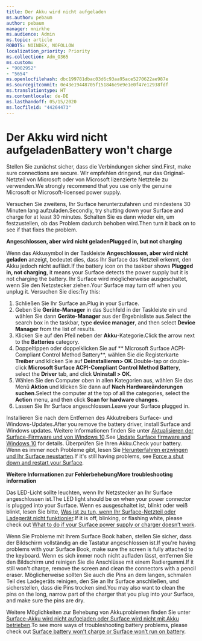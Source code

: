 ```yaml
---
title: Der Akku wird nicht aufgeladen
ms.author: pebaum
author: pebaum
manager: mnirkhe
ms.audience: Admin
ms.topic: article
ROBOTS: NOINDEX, NOFOLLOW
localization_priority: Priority
ms.collection: Adm_O365
ms.custom:
- "9002952"
- "5654"
ms.openlocfilehash: dbc199781dbac03d6c93aa95ace5270622ae987e
ms.sourcegitcommit: 0e43e19448705f151846e9e9e1e0f47e12938fdf
ms.translationtype: HT
ms.contentlocale: de-DE
ms.lasthandoff: 05/15/2020
ms.locfileid: "44264473"
---
```

# <a name="battery-wont-charge"></a><span data-ttu-id="cdad0-102">Der Akku wird nicht aufgeladen</span><span class="sxs-lookup"><span data-stu-id="cdad0-102">Battery won't charge</span></span>

<span data-ttu-id="cdad0-103">Stellen Sie zunächst sicher, dass die Verbindungen sicher sind.</span><span class="sxs-lookup"><span data-stu-id="cdad0-103">First, make sure connections are secure.</span></span> <span data-ttu-id="cdad0-104">Wir empfehlen dringend, nur das Original-Netzteil von Microsoft oder von Microsoft lizenzierte Netzteile zu verwenden.</span><span class="sxs-lookup"><span data-stu-id="cdad0-104">We strongly recommend that you use only the genuine Microsoft or Microsoft-licensed power supply.</span></span>

<span data-ttu-id="cdad0-105">Versuchen Sie zweitens, Ihr Surface herunterzufahren und mindestens 30 Minuten lang aufzuladen.</span><span class="sxs-lookup"><span data-stu-id="cdad0-105">Secondly, try shutting down your Surface and charge for at least 30 minutes.</span></span> <span data-ttu-id="cdad0-106">Schalten Sie es dann wieder ein, um festzustellen, ob das Problem dadurch behoben wird.</span><span class="sxs-lookup"><span data-stu-id="cdad0-106">Then turn it back on to see if that fixes the problem.</span></span>

<span data-ttu-id="cdad0-107">**Angeschlossen, aber wird nicht geladen**</span><span class="sxs-lookup"><span data-stu-id="cdad0-107">**Plugged in, but not charging**</span></span>

<span data-ttu-id="cdad0-108">Wenn das Akkusymbol in der Taskleiste **Angeschlossen, aber wird nicht geladen** anzeigt, bedeutet dies, dass Ihr Surface das Netzteil erkennt, den Akku jedoch nicht auflädt.</span><span class="sxs-lookup"><span data-stu-id="cdad0-108">If the battery icon on the taskbar shows **Plugged in, not charging**, it means your Surface detects the power supply but it is not charging the battery.</span></span> <span data-ttu-id="cdad0-109">Ihr Surface wird möglicherweise ausgeschaltet, wenn Sie den Netzstecker ziehen.</span><span class="sxs-lookup"><span data-stu-id="cdad0-109">Your Surface may turn off when you unplug it.</span></span> <span data-ttu-id="cdad0-110">Versuchen Sie dies:</span><span class="sxs-lookup"><span data-stu-id="cdad0-110">Try this:</span></span>

1. <span data-ttu-id="cdad0-111">Schließen Sie Ihr Surface an.</span><span class="sxs-lookup"><span data-stu-id="cdad0-111">Plug in your Surface.</span></span>
2. <span data-ttu-id="cdad0-112">Geben Sie **Geräte-Manager** in das Suchfeld in der Taskleiste ein und wählen Sie dann **Geräte-Manager** aus der Ergebnisliste aus.</span><span class="sxs-lookup"><span data-stu-id="cdad0-112">Select the search box in the taskbar, type **device manager**, and then select **Device Manager** from the list of results.</span></span>
3. <span data-ttu-id="cdad0-113">Klicken Sie auf den Pfeil neben der **Akku**-Kategorie.</span><span class="sxs-lookup"><span data-stu-id="cdad0-113">Click the arrow next to the **Batteries** category.</span></span>
4. <span data-ttu-id="cdad0-114">Doppeltippen oder doppelklicken Sie auf \*\* Microsoft Surface ACPI-Compliant Control Method Battery\*\*, wählen Sie die Registerkarte **Treiber** und klicken Sie auf **Deinstallieren> OK**.</span><span class="sxs-lookup"><span data-stu-id="cdad0-114">Double-tap or double-click **Microsoft Surface ACPI-Compliant Control Method Battery**, select the **Driver** tab, and click **Uninstall > OK**.</span></span>
5. <span data-ttu-id="cdad0-115">Wählen Sie den Computer oben in allen Kategorien aus, wählen Sie das Menü **Aktion** und klicken Sie dann auf **Nach Hardwareänderungen suchen**.</span><span class="sxs-lookup"><span data-stu-id="cdad0-115">Select the computer at the top of all the categories, select the **Action** menu, and then click **Scan for hardware changes**.</span></span>
6. <span data-ttu-id="cdad0-116">Lassen Sie Ihr Surface angeschlossen.</span><span class="sxs-lookup"><span data-stu-id="cdad0-116">Leave your Surface plugged in.</span></span>

<span data-ttu-id="cdad0-117">Installieren Sie nach dem Entfernen des Akkutreibers Surface- und Windows-Updates.</span><span class="sxs-lookup"><span data-stu-id="cdad0-117">After you remove the battery driver, install Surface and Windows updates.</span></span> <span data-ttu-id="cdad0-118">Weitere Informationen finden Sie unter [Aktualisieren der Surface-Firmware und von Windows 10](https://support.microsoft.com/help/4023505).</span><span class="sxs-lookup"><span data-stu-id="cdad0-118">See [Update Surface firmware and Windows 10](https://support.microsoft.com/help/4023505) for details.</span></span> <span data-ttu-id="cdad0-119">Überprüfen Sie Ihren Akku.</span><span class="sxs-lookup"><span data-stu-id="cdad0-119">Check your battery.</span></span> <span data-ttu-id="cdad0-120">Wenn es immer noch Probleme gibt, lesen Sie [Herunterfahren erzwingen und Ihr Surface neustarten](https://support.microsoft.com/help/4036280/surface-force-a-shut-down-and-restart-your-surface).</span><span class="sxs-lookup"><span data-stu-id="cdad0-120">If it's still having problems, see [Force a shut down and restart your Surface](https://support.microsoft.com/help/4036280/surface-force-a-shut-down-and-restart-your-surface).</span></span>

<span data-ttu-id="cdad0-121">**Weitere Informationen zur Fehlerbehebung**</span><span class="sxs-lookup"><span data-stu-id="cdad0-121">**More troubleshooting information**</span></span>

<span data-ttu-id="cdad0-122">Das LED-Licht sollte leuchten, wenn Ihr Netzstecker an Ihr Surface angeschlossen ist.</span><span class="sxs-lookup"><span data-stu-id="cdad0-122">The LED light should be on when your power connector is plugged into your Surface.</span></span> <span data-ttu-id="cdad0-123">Wenn es ausgeschaltet ist, blinkt oder weiß blinkt, lesen Sie bitte, [Was ist zu tun, wenn Ihr Surface-Netzteil oder Ladegerät nicht funktionier](https://support.microsoft.com/help/4484763/surface-fix-issues-with-your-power-supply).</span><span class="sxs-lookup"><span data-stu-id="cdad0-123">If it is off, blinking, or flashing white, please check out [What to do if your Surface power supply or charger doesn’t work](https://support.microsoft.com/help/4484763/surface-fix-issues-with-your-power-supply).</span></span> 

<span data-ttu-id="cdad0-124">Wenn Sie Probleme mit Ihrem Surface Book haben, stellen Sie sicher, dass der Bildschirm vollständig an die Tastatur angeschlossen ist.</span><span class="sxs-lookup"><span data-stu-id="cdad0-124">If you're having problems with your Surface Book, make sure the screen is fully attached to the keyboard.</span></span> <span data-ttu-id="cdad0-125">Wenn es sich immer noch nicht aufladen lässt, entfernen Sie den Bildschirm und reinigen Sie die Anschlüsse mit einem Radiergummi.</span><span class="sxs-lookup"><span data-stu-id="cdad0-125">If it still won't charge, remove the screen and clean the connectors with a pencil eraser.</span></span> <span data-ttu-id="cdad0-126">Möglicherweise sollten Sie auch die Pins an dem langen, schmalen Teil des Ladegeräts reinigen, den Sie an Ihr Surface anschließen, und sicherstellen, dass die Pins trocken sind.</span><span class="sxs-lookup"><span data-stu-id="cdad0-126">You may also want to clean the pins on the long, narrow part of the charger that you plug into your Surface, and make sure the pins are dry.</span></span>

<span data-ttu-id="cdad0-127">Weitere Möglichkeiten zur Behebung von Akkuproblemen finden Sie unter [Surface-Akku wird nicht aufgeladen oder Surface wird nicht mit Akku betrieben](https://support.microsoft.com/help/4023536/surface-surface-battery-wont-charge).</span><span class="sxs-lookup"><span data-stu-id="cdad0-127">To see more ways of troubleshooting battery problems, please check out [Surface battery won’t charge or Surface won’t run on battery](https://support.microsoft.com/help/4023536/surface-surface-battery-wont-charge).</span></span>
